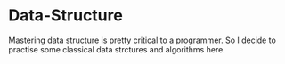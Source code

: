# Data-Structure

Mastering data structure is pretty critical to a  programmer. So I decide to practise some classical data strctures and algorithms here. 
